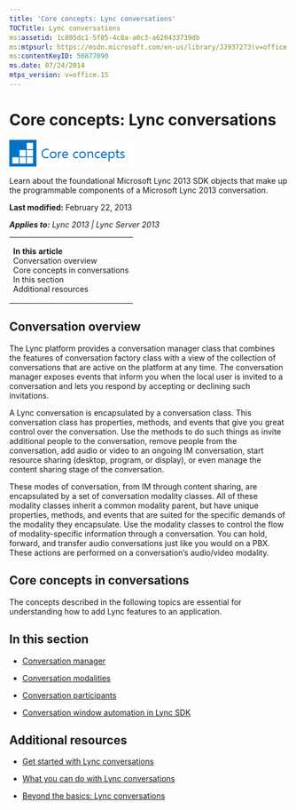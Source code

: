 ```yaml
---
title: 'Core concepts: Lync conversations'
TOCTitle: Lync conversations
ms:assetid: 1c805dc1-5f85-4c8a-a0c3-a620433739db
ms:mtpsurl: https://msdn.microsoft.com/en-us/library/JJ937273(v=office.15)
ms:contentKeyID: 50877090
ms.date: 07/24/2014
mtps_version: v=office.15
---
```


# Core concepts: Lync conversations

![Core concepts](images/JJ933133.mod_icon_CoreConcepts_long(Office.15).png "Core concepts")

Learn about the foundational Microsoft Lync 2013 SDK objects that make up the programmable components of a Microsoft Lync 2013 conversation.

**Last modified:** February 22, 2013

***Applies to:** Lync 2013 | Lync Server 2013*

<table>
<colgroup>
<col style="width: 100%" />
</colgroup>
<tbody>
<tr class="odd">
<td><p><strong>In this article</strong><br />
Conversation overview<br />
Core concepts in conversations<br />
In this section<br />
Additional resources</p></td>
</tr>
</tbody>
</table>

## Conversation overview

The Lync platform provides a conversation manager class that combines the features of conversation factory class with a view of the collection of conversations that are active on the platform at any time. The conversation manager exposes events that inform you when the local user is invited to a conversation and lets you respond by accepting or declining such invitations.

A Lync conversation is encapsulated by a conversation class. This conversation class has properties, methods, and events that give you great control over the conversation. Use the methods to do such things as invite additional people to the conversation, remove people from the conversation, add audio or video to an ongoing IM conversation, start resource sharing (desktop, program, or display), or even manage the content sharing stage of the conversation.

These modes of conversation, from IM through content sharing, are encapsulated by a set of conversation modality classes. All of these modality classes inherit a common modality parent, but have unique properties, methods, and events that are suited for the specific demands of the modality they encapsulate. Use the modality classes to control the flow of modality-specific information through a conversation. You can hold, forward, and transfer audio conversations just like you would on a PBX. These actions are performed on a conversation’s audio/video modality.

## Core concepts in conversations

The concepts described in the following topics are essential for understanding how to add Lync features to an application.

## In this section

  - [Conversation manager](conversation-manager.md)

  - [Conversation modalities](conversation-modalities.md)

  - [Conversation participants](conversation-participants.md)

  - [Conversation window automation in Lync SDK](conversation-window-automation-in-lync-sdk.md)

## Additional resources

  - [Get started with Lync conversations](get-started-with-lync-conversations.md)

  - [What you can do with Lync conversations](what-you-can-do-with-lync-conversations.md)

  - [Beyond the basics: Lync conversations](beyond-the-basics-lync-conversations.md)

